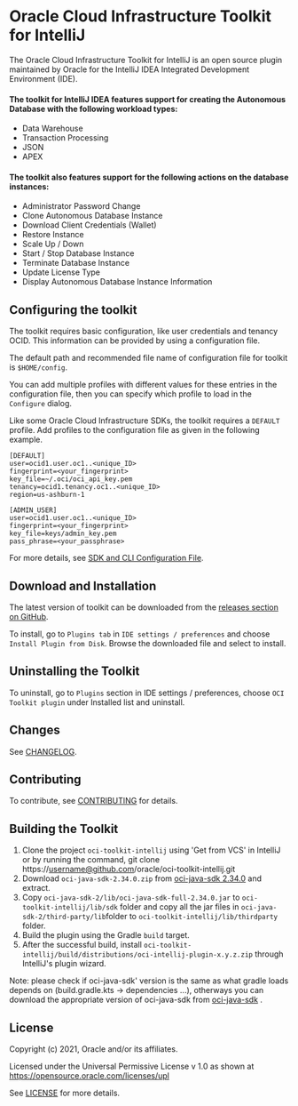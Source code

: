 # Oracle Cloud Infrastructure Toolkit for IntelliJ

The Oracle Cloud Infrastructure Toolkit for IntelliJ is an open source plugin maintained by Oracle for the IntelliJ IDEA Integrated Development Environment (IDE).

#### The toolkit for IntelliJ IDEA features support for creating the Autonomous Database with the following workload types:

* Data Warehouse 
* Transaction Processing 
* JSON
* APEX

#### The toolkit also features support for the following actions on the database instances:

* Administrator Password Change
* Clone Autonomous Database Instance
* Download Client Credentials (Wallet)
* Restore Instance
* Scale Up / Down
* Start / Stop Database Instance
* Terminate Database Instance
* Update License Type
* Display Autonomous Database Instance Information

## Configuring the toolkit

The toolkit requires basic configuration, like user credentials and tenancy OCID. This information can be provided by using a configuration file.

The default path and recommended file name of configuration file for toolkit is ``$HOME/config``.

You can add multiple profiles with different values for these entries in the configuration file, then you can specify which profile to load in the ``Configure`` dialog.

Like some Oracle Cloud Infrastructure SDKs, the toolkit requires a ``DEFAULT`` profile. Add profiles to the configuration file as given in the following example.

```
[DEFAULT]
user=ocid1.user.oc1..<unique_ID>
fingerprint=<your_fingerprint>
key_file=~/.oci/oci_api_key.pem
tenancy=ocid1.tenancy.oc1..<unique_ID>
region=us-ashburn-1

[ADMIN_USER]
user=ocid1.user.oc1..<unique_ID>
fingerprint=<your_fingerprint>
key_file=keys/admin_key.pem
pass_phrase=<your_passphrase>
```

For more details, see [SDK and CLI Configuration File](https://docs.oracle.com/en-us/iaas/Content/API/Concepts/sdkconfig.htm).

## Download and Installation

The latest version of toolkit can be downloaded from the [releases section on GitHub](https://github.com/oracle/oci-toolkit-intellij/releases).

To install, go to ``Plugins tab`` in ``IDE settings / preferences`` and choose ``Install Plugin from Disk``. Browse the downloaded file and select to install.

## Uninstalling the Toolkit

To uninstall, go to ``Plugins`` section in IDE settings / preferences, choose ``OCI Toolkit plugin`` under Installed list and uninstall.

## Changes

See [CHANGELOG](./CHANGELOG.md).

## Contributing

To contribute, see [CONTRIBUTING](./CONTRIBUTING.md) for details.

## Building the Toolkit

  1. Clone the project ``oci-toolkit-intellij`` using 'Get from VCS' in IntelliJ or by running the command,
     git clone https://username@github.com/oracle/oci-toolkit-intellij.git
  2. Download ``oci-java-sdk-2.34.0.zip`` from [oci-java-sdk  2.34.0](https://github.com/oracle/oci-java-sdk/releases/tag/v2.34.0) and extract.
  3. Copy ``oci-java-sdk-2/lib/oci-java-sdk-full-2.34.0.jar`` to ``oci-toolkit-intellij/lib/sdk`` folder and copy all the jar files in  ``oci-java-sdk-2/third-party/lib``folder to ``oci-toolkit-intellij/lib/thirdparty`` folder.
  4. Build the plugin using the Gradle ``build`` target.
  5. After the successful build, install ``oci-toolkit-intellij/build/distributions/oci-intellij-plugin-x.y.z.zip`` through IntelliJ's plugin wizard.
  
  Note: please check if oci-java-sdk' version is the same as what gradle loads depends on (build.gradle.kts -> dependencies ...), otherways you can download the appropriate version of oci-java-sdk from [oci-java-sdk](https://github.com/oracle/oci-java-sdk/releases) .
## License

Copyright (c) 2021, Oracle and/or its affiliates.

Licensed under the Universal Permissive License v 1.0 as shown at https://opensource.oracle.com/licenses/upl

See [LICENSE](./LICENSE.txt) for more details.
